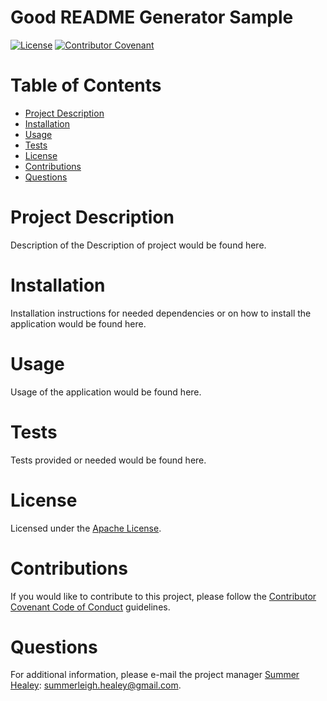 # Good README Generator Sample 
  
  [![License](https://img.shields.io/badge/License-Apache%202.0-blue.svg)](https://opensource.org/licenses/Apache-2.0) [![Contributor Covenant](https://img.shields.io/badge/Contributor%20Covenant-v2.0%20adopted-ff69b4.svg)](https://www.contributor-covenant.org/version/2/0/code_of_conduct/)
  
  # Table of Contents
  * [Project Description](#project-description)
  * [Installation](#installation)
  * [Usage](#usage)
  * [Tests](#tests)
  * [License](#license)
  * [Contributions](#contributions)
  * [Questions](#questions)
  
  # Project Description
  Description of the Description of project would be found here. 
  
  # Installation
  Installation instructions for needed dependencies or on how to install the application would be found here.
  # Usage
  Usage of the application would be found here.
  # Tests
  Tests provided or needed would be found here.
  # License
  Licensed under the [Apache License](https://spdx.org/licenses/Apache-2.0.html).
  # Contributions
  If you would like to contribute to this project, please follow the [Contributor Covenant Code of Conduct](https://www.contributor-covenant.org/version/2/0/code_of_conduct/) guidelines.
  # Questions
  For additional information, please e-mail the project manager [Summer Healey](https://github.com/summerhealey/): summerleigh.healey@gmail.com.  
  
